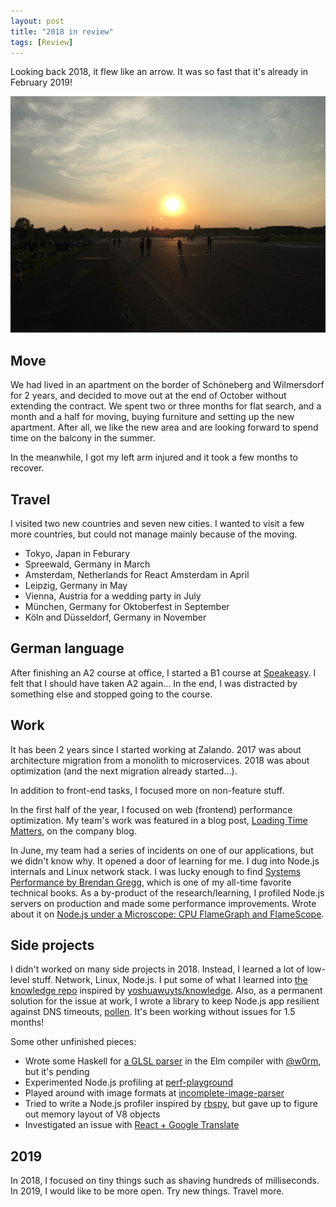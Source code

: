 ```yaml
---
layout: post
title: "2018 in review"
tags: [Review]
---
```


Looking back 2018, it flew like an arrow. It was so fast that it's already in February 2019!

![Sunset at Tempelhof in April](/images/tempelhof.jpg)

## Move

We had lived in an apartment on the border of Schöneberg and Wilmersdorf for 2 years, and decided to move out at the end of October without extending the contract. We spent two or three months for flat search, and a month and a half for moving, buying furniture and setting up the new apartment. After all, we like the new area and are looking forward to spend time on the balcony in the summer.

In the meanwhile, I got my left arm injured and it took a few months to recover.

## Travel

I visited two new countries and seven new cities. I wanted to visit a few more countries, but could not manage mainly because of the moving.

- Tokyo, Japan in Feburary
- Spreewald, Germany in March
- Amsterdam, Netherlands for React Amsterdam in April
- Leipzig, Germany in May
- Vienna, Austria for a wedding party in July
- München, Germany for Oktoberfest in September
- Köln and Düsseldorf, Germany in November

## German language

After finishing an A2 course at office, I started a B1 course at [Speakeasy](https://www.speakeasysprachzeug.de/en). I felt that I should have taken A2 again... In the end, I was distracted by something else and stopped going to the course.

## Work

It has been 2 years since I started working at Zalando. 2017 was about architecture migration from a monolith to microservices. 2018 was about optimization (and the next migration already started...).

In addition to front-end tasks, I focused more on non-feature stuff.

In the first half of the year, I focused on web (frontend) performance optimization. My team's work was featured in a blog post, [Loading Time Matters](https://jobs.zalando.com/tech/blog/loading-time-matters/), on the company blog.

In June, my team had a series of incidents on one of our applications, but we didn't know why. It opened a door of learning for me. I dug into Node.js internals and Linux network stack. I was lucky enough to find [Systems Performance by Brendan Gregg](http://www.brendangregg.com/sysperfbook.html), which is one of my all-time favorite technical books. As a by-product of the research/learning, I profiled Node.js servers on production and made some performance improvements. Wrote about it on [Node.js under a Microscope: CPU FlameGraph and FlameScope](/blog/2018/09/16/node-js-under-a-microscope/).

## Side projects

I didn't worked on many side projects in 2018. Instead, I learned a lot of low-level stuff. Network, Linux, Node.js. I put some of what I learned into [the knowledge repo](https://github.com/shuhei/knowledge) inspired by [yoshuawuyts/knowledge](https://github.com/yoshuawuyts/knowledge). Also, as a permanent solution for the issue at work, I wrote a library to keep Node.js app resilient against DNS timeouts, [pollen](https://github.com/shuhei/pollen). It's been working without issues for 1.5 months!

Some other unfinished pieces:

- Wrote some Haskell for [a GLSL parser](https://github.com/shuhei/elm-compiler/pull/1) in the Elm compiler with [@w0rm](https://github.com/w0rm), but it's pending
- Experimented Node.js profiling at [perf-playground](https://github.com/shuhei/perf-playground)
- Played around with image formats at [incomplete-image-parser](https://github.com/shuhei/incomplete-image-parser)
- Tried to write a Node.js profiler inspired by [rbspy](https://github.com/rbspy/rbspy), but gave up to figure out memory layout of V8 objects
- Investigated an issue with [React + Google Translate](https://github.com/facebook/react/issues/11538#issuecomment-390386520)

## 2019

In 2018, I focused on tiny things such as shaving hundreds of milliseconds. In 2019, I would like to be more open. Try new things. Travel more.
